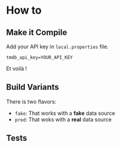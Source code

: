 # How to

## Make it Compile
Add your API key in `local.properties` file.
```
tmdb_api_key=YOUR_API_KEY
```

Et voilà ! 

## Build Variants
There is two flavors:
* `fake`: That works with a **fake** data source
* `prod`: That woks with a **real** data source 

## Tests
 